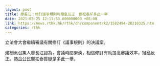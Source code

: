 ```yaml
---
layout: post
title: 廖長江：修訂議事規則可撥亂反正　鄭松泰斥多此一舉
date: 2021-03-25 12:11:53.000000000 +08:00
link: https://news.rthk.hk/rthk/ch/component/k2/1582494-20210325.htm
categories: rthk
---
```


立法會大會繼續審議有關修訂《議事規則》的決議案。

建制派召集人廖長江認為，會議時間緊湊，相信修訂有助提高審議效率，撥亂反正。熱血公民鄭松泰質疑是多此一舉。
